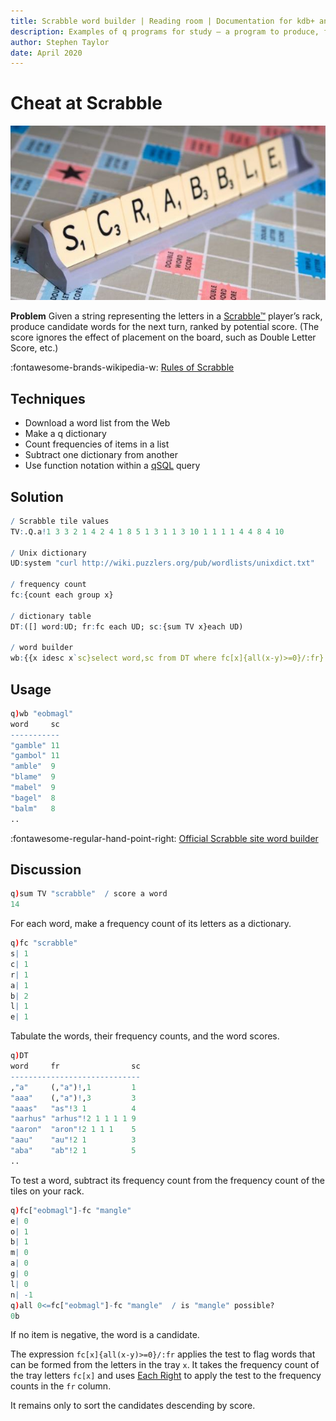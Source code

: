 ```yaml
---
title: Scrabble word builder | Reading room | Documentation for kdb+ and q
description: Examples of q programs for study – a program to produce, from a list of letter tiles, candidate words for the Scrabble board
author: Stephen Taylor
date: April 2020
---
```

# Cheat at Scrabble


[![Scrabble](../../img/scrabble.jpg)](https://scrabble.hasbro.com/en-us "Official Scrabble site")


**Problem** Given a string representing the letters in a [Scrabble™](https://scrabble.hasbro.com/en-us) player’s rack, produce candidate words for the next turn, ranked by potential score. (The score ignores the effect of placement on the board, such as Double Letter Score, etc.)

:fontawesome-brands-wikipedia-w:
[Rules of Scrabble](https://en.wikipedia.org/wiki/Scrabble "Wikipedia") 

## Techniques

-   Download a word list from the Web
-   Make a q dictionary
-   Count frequencies of items in a list 
-   Subtract one dictionary from another
-   Use function notation within a [qSQL](../../basics/qsql.md) query


## Solution

```q
/ Scrabble tile values
TV:.Q.a!1 3 3 2 1 4 2 4 1 8 5 1 3 1 1 3 10 1 1 1 1 4 4 8 4 10  

/ Unix dictionary
UD:system "curl http://wiki.puzzlers.org/pub/wordlists/unixdict.txt"

/ frequency count
fc:{count each group x} 

/ dictionary table
DT:([] word:UD; fr:fc each UD; sc:{sum TV x}each UD) 

/ word builder
wb:{{x idesc x`sc}select word,sc from DT where fc[x]{all(x-y)>=0}/:fr}
```


## Usage

```q
q)wb "eobmagl"
word     sc
-----------
"gamble" 11
"gambol" 11
"amble"  9
"blame"  9
"mabel"  9
"bagel"  8
"balm"   8
..
```

:fontawesome-regular-hand-point-right:
[Official Scrabble site word builder](https://scrabble.hasbro.com/en-us/tools#wordbuilder)


## Discussion

```q
q)sum TV "scrabble"  / score a word
14
```

For each word, make a frequency count of its letters as a dictionary. 

```q
q)fc "scrabble"
s| 1
c| 1
r| 1
a| 1
b| 2
l| 1
e| 1
```

Tabulate the words, their frequency counts, and the word scores.

```q
q)DT
word     fr                sc
-----------------------------
,"a"     (,"a")!,1         1
"aaa"    (,"a")!,3         3
"aaas"   "as"!3 1          4
"aarhus" "arhus"!2 1 1 1 1 9
"aaron"  "aron"!2 1 1 1    5
"aau"    "au"!2 1          3
"aba"    "ab"!2 1          5
..
```

To test a word, subtract its frequency count from the frequency count of the tiles on your rack.

```q
q)fc["eobmagl"]-fc "mangle"
e| 0
o| 1
b| 1
m| 0
a| 0
g| 0
l| 0
n| -1
q)all 0<=fc["eobmagl"]-fc "mangle"  / is "mangle" possible?
0b
```

If no item is negative, the word is a candidate. 


The expression `fc[x]{all(x-y)>=0}/:fr` applies the test to flag words that can be formed from the letters in the tray `x`. 
It takes the frequency count of the tray letters `fc[x]` and uses [Each Right](../../ref/maps.md#each-left-and-each-right) to apply the test to the frequency counts in the `fr` column. 

It remains only to sort the candidates descending by score.